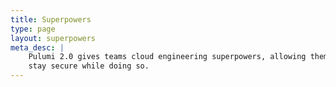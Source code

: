 ```yaml
---
title: Superpowers
type: page
layout: superpowers
meta_desc: |
    Pulumi 2.0 gives teams cloud engineering superpowers, allowing them to deliver faster and
    stay secure while doing so.
---
```

